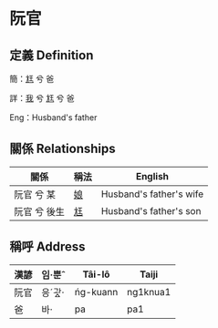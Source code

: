 # 阮官
## 定義 Definition
簡：[尪](member17.md) 兮 爸

詳：[我](member1.md) 兮 [尪](member17.md) 兮 爸

Eng：Husband's father

## 關係 Relationships

關係 | 稱法 | English
--- | --- | --- 
阮官 兮 某 | [娘](member58.md) | Husband's father's wife
阮官 兮 後生 | [尪](member17.md) | Husband's father's son


## 稱呼 Address

漢諺 | 임·뿐ˆ | Tâi-lô | Taiji
--- | --- | --- | --- 
阮官 | 응ˊ과ᇫ· | ńg-kuann | ng1knua1 
爸 | 바· | pa | pa1 
